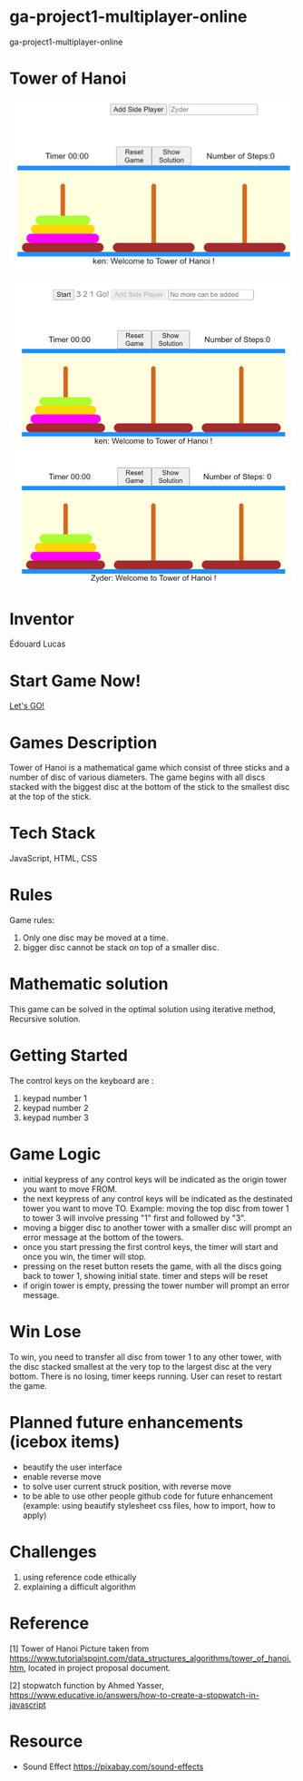 # ga-project1-multiplayer-online
ga-project1-multiplayer-online

# Tower of Hanoi

![Single Player Game](https://github.com/psionicmind/ga-project1-multiplayer/blob/main/img/Images%20of%20your%20actual%20game1%20v1.png?raw=true)

![Main player with side by side player](https://github.com/psionicmind/ga-project1-multiplayer/blob/main/img/Images%20of%20your%20actual%20game2%20v1.png?raw=true)

# Inventor
Édouard Lucas

# Start Game Now!
[Let's GO!](https://ga-project1-multiplayer-online.vercel.app/)

# Games Description
Tower of Hanoi is a mathematical game which consist of three sticks and a number of disc of various diameters.  The game begins with all discs stacked with the biggest disc at the bottom of the stick to the smallest disc at the top of the stick.

# Tech Stack
JavaScript, HTML, CSS

# Rules
Game rules:
1. Only one disc may be moved at a time.
2. bigger disc cannot be stack on top of a smaller disc.

# Mathematic solution
This game can be solved in the optimal solution using iterative method, Recursive solution.

# Getting Started
The control keys on the keyboard are : 
1) keypad number 1
2) keypad number 2
3) keypad number 3

# Game Logic
- initial keypress of any control keys will be indicated as the origin tower you want to move FROM.
- the next keypress of any control keys will be indicated as the destinated tower you want to move TO.
  Example:
        moving the top disc from tower 1 to tower 3 will involve pressing "1" first and followed by "3".
- moving a bigger disc to another tower with a smaller disc will prompt an error message at the bottom of the towers.
- once you start pressing the first control keys, the timer will start and once you win, the timer will stop.
- pressing on the reset button resets the game, with all the discs going back to tower 1, showing initial state. 
   timer and steps will be reset
- if origin tower is empty, pressing the tower number will prompt an error message.

# Win Lose
To win, you need to transfer all disc from tower 1 to any other tower, with the disc stacked smallest at the very top to the largest disc at the very bottom.
There is no losing, timer keeps running.  User can reset to restart the game.

# Planned future enhancements (icebox items)
- beautify the user interface
- enable reverse move
- to solve user current struck position, with reverse move
- to be able to use other people github code for future enhancement 
(example: using beautify stylesheet css files, how to import, how to apply)

# Challenges
1) using reference code ethically
2) explaining a difficult algorithm

# Reference
[1] Tower of Hanoi Picture taken from https://www.tutorialspoint.com/data_structures_algorithms/tower_of_hanoi.htm, located in project proposal document.

[2] stopwatch function by Ahmed Yasser, https://www.educative.io/answers/how-to-create-a-stopwatch-in-javascript 

# Resource
- Sound Effect https://pixabay.com/sound-effects
